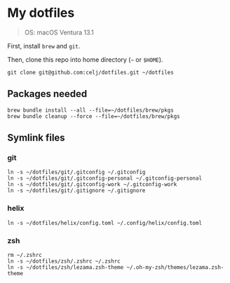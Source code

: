 # My dotfiles

> OS: macOS Ventura 13.1

First, install `brew` and `git`.

Then, clone this repo into home directory (`~` or `$HOME`).

```shell
git clone git@github.com:celj/dotfiles.git ~/dotfiles
```

## Packages needed

```shell
brew bundle install --all --file=~/dotfiles/brew/pkgs
brew bundle cleanup --force --file=~/dotfiles/brew/pkgs
```

## Symlink files

### git

```shell
ln -s ~/dotfiles/git/.gitconfig ~/.gitconfig
ln -s ~/dotfiles/git/.gitconfig-personal ~/.gitconfig-personal
ln -s ~/dotfiles/git/.gitconfig-work ~/.gitconfig-work
ln -s ~/dotfiles/git/.gitignore ~/.gitignore
```

### helix

```shell
ln -s ~/dotfiles/helix/config.toml ~/.config/helix/config.toml
```

### zsh

```shell
rm ~/.zshrc
ln -s ~/dotfiles/zsh/.zshrc ~/.zshrc
ln -s ~/dotfiles/zsh/lezama.zsh-theme ~/.oh-my-zsh/themes/lezama.zsh-theme
```
